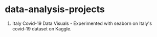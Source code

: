 # data-analysis-projects

1. Italy Covid-19 Data Visuals - Experimented with seaborn on Italy's covid-19 dataset on Kaggle.
